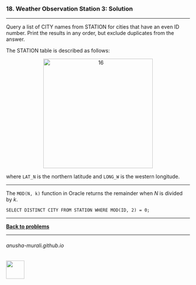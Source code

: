 ### 18. Weather Observation Station 3: Solution

---
Query a list of CITY names from STATION for cities that have an even ID number. 
Print the results in any order, but exclude duplicates from the answer.

The STATION table is described as follows:

<p align="center">
<img width="300" alt="16" src="https://github.com/user-attachments/assets/32081b67-bab3-4d54-9780-cbf8cc7abee7" />
</p>

where `LAT_N` is the northern latitude and `LONG_W` is the western longitude.

---

The `MOD(N, k)` function in Oracle returns the remainder when $N$ is divided by $k$.

`SELECT DISTINCT CITY FROM STATION WHERE MOD(ID, 2) = 0;`

---

**[Back to problems](./problems.md)**

* * *
###### anusha-murali.github.io

<img src="https://github.com/anusha-murali/anusha-murali.github.io/assets/111596338/639243aa-2857-4595-a65a-7852762bb002" width="50" height="50"/>
